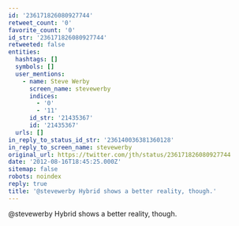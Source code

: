 ```yaml
---
id: '236171826080927744'
retweet_count: '0'
favorite_count: '0'
id_str: '236171826080927744'
retweeted: false
entities:
  hashtags: []
  symbols: []
  user_mentions:
    - name: Steve Werby
      screen_name: stevewerby
      indices:
        - '0'
        - '11'
      id_str: '21435367'
      id: '21435367'
  urls: []
in_reply_to_status_id_str: '236140036381360128'
in_reply_to_screen_name: stevewerby
original_url: https://twitter.com/jth/status/236171826080927744
date: '2012-08-16T18:45:25.000Z'
sitemap: false
robots: noindex
reply: true
title: '@stevewerby Hybrid shows a better reality, though.'
---
```


@stevewerby Hybrid shows a better reality, though.